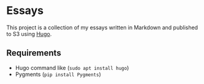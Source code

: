 # Essays

This project is a collection of my essays written in Markdown and published to S3 using [Hugo](https://gohugo.io/).

## Requirements

* Hugo command like (`sudo apt install hugo`)
* Pygments (`pip install Pygments`)